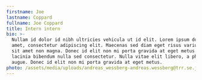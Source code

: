 ```yaml
---
firstname: Joe
lastname: Coppard
fullname: Joe Coppard
title: Intern intern
bio: >-
  Nullam id dolor id nibh ultricies vehicula ut id elit. Lorem ipsum dolor sit
  amet, consectetur adipiscing elit. Maecenas sed diam eget risus varius blandit
  sit amet non magna. Donec id elit non mi porta gravida at eget metus. Aenean
  lacinia bibendum nulla sed consectetur. Nulla vitae elit libero, a pharetra
  augue. Donec id elit non mi porta gravida at eget metus.
photo: /assets/media/uploads/andreas_wessberg-andreas.wessberg@trr.se.jpg
---
```



